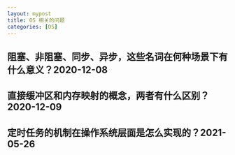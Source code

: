 ```yaml
---
layout: mypost
title: OS 相关的问题
categories: [OS]
---
```



## 阻塞、非阻塞、同步、异步，这些名词在何种场景下有什么意义？2020-12-08

## 直接缓冲区和内存映射的概念，两者有什么区别？2020-12-09

## 定时任务的机制在操作系统层面是怎么实现的？2021-05-26